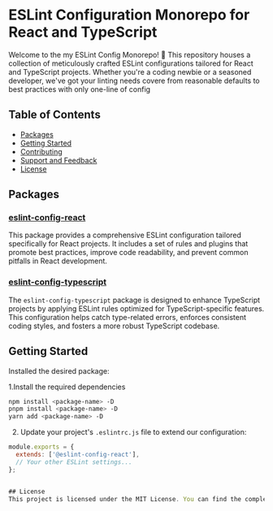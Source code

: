 # ESLint Configuration Monorepo for React and TypeScript

Welcome to the my ESLint Config Monorepo! 🚀 This repository houses a collection of meticulously crafted ESLint configurations tailored for React and TypeScript projects. Whether you're a coding newbie or a seasoned developer, we've got your linting needs covere from reasonable defaults to best practices with  only one-line of config

## Table of Contents

- [Packages](#packages)
- [Getting Started](#getting-started)
- [Contributing](#contributing)
- [Support and Feedback](#support-and-feedback)
- [License](#license)

## Packages

### [eslint-config-react](./packages/eslint-config-react)

This package provides a comprehensive ESLint configuration tailored specifically for React projects. It includes a set of rules and plugins that promote best practices, improve code readability, and prevent common pitfalls in React development.

### [eslint-config-typescript](./packages/eslint-config-typescript)

The `eslint-config-typescript` package is designed to enhance TypeScript projects by applying ESLint rules optimized for TypeScript-specific features. This configuration helps catch type-related errors, enforces consistent coding styles, and fosters a more robust TypeScript codebase.

## Getting Started

Installed the desired package:

1.Install the required dependencies 
```sh
npm install <package-name> -D
pnpm install <package-name> -D
yarn add <package-name> -D
```

2. Update your project's `.eslintrc.js` file to extend our configuration:
```javascript
module.exports = {
  extends: ['@eslint-config-react'],
  // Your other ESLint settings...
};


## License
This project is licensed under the MIT License. You can find the complete license terms in the LICENSE file.

